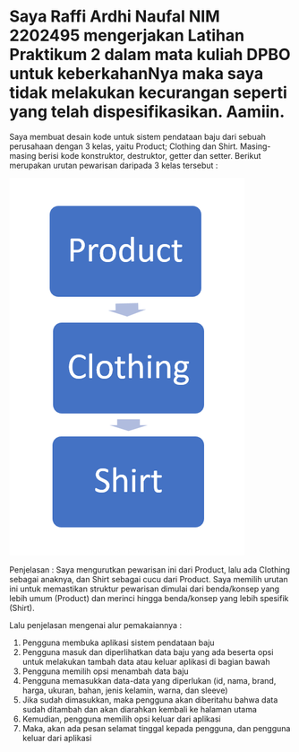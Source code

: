 # Saya Raffi Ardhi Naufal NIM 2202495 mengerjakan Latihan Praktikum 2 dalam mata kuliah DPBO untuk keberkahanNya maka saya tidak melakukan kecurangan seperti yang telah dispesifikasikan. Aamiin.

Saya membuat desain kode untuk sistem pendataan baju dari sebuah perusahaan dengan 3 kelas, yaitu Product; Clothing dan Shirt. Masing-masing berisi kode konstruktor, destruktor, getter dan setter. Berikut merupakan urutan pewarisan daripada 3 kelas tersebut : 

![Struktur Pewarisan Kelas](image.png)

Penjelasan : Saya mengurutkan pewarisan ini dari Product, lalu ada Clothing sebagai anaknya, dan Shirt sebagai cucu dari Product. Saya memilih urutan ini untuk memastikan struktur pewarisan dimulai dari benda/konsep yang lebih umum (Product) dan merinci hingga benda/konsep yang lebih spesifik (Shirt).

Lalu penjelasan mengenai alur pemakaiannya :
1. Pengguna membuka aplikasi sistem pendataan baju
2. Pengguna masuk dan diperlihatkan data baju yang ada beserta opsi untuk melakukan tambah data atau keluar aplikasi di bagian bawah
3. Pengguna memilih opsi menambah data baju
4. Pengguna memasukkan data-data yang diperlukan (id, nama, brand, harga, ukuran, bahan, jenis kelamin, warna, dan sleeve)
5. Jika sudah dimasukkan, maka pengguna akan diberitahu bahwa data sudah ditambah dan akan diarahkan kembali ke halaman utama
6. Kemudian, pengguna memilih opsi keluar dari aplikasi
7. Maka, akan ada pesan selamat tinggal kepada pengguna, dan pengguna keluar dari aplikasi

